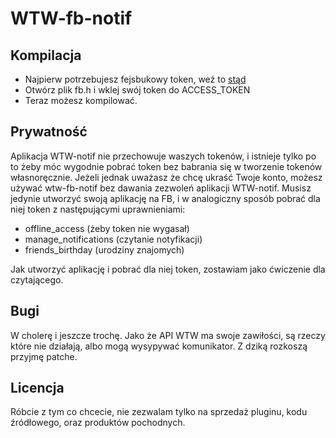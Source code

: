 WTW-fb-notif
============

Kompilacja
----------

* Najpierw potrzebujesz fejsbukowy token, weź to [stąd](https://www.facebook.com/dialog/oauth?client_id=291081334239552&response_type=token&redirect_uri=http://wtw-notif.herokuapp.com&scope=offline_access,manage_notifications,friends_birthday)
* Otwórz plik fb.h i wklej swój token do ACCESS_TOKEN
* Teraz możesz kompilować.

Prywatność
----------

Aplikacja WTW-notif nie przechowuje waszych tokenów, i istnieje tylko po to żeby móc wygodnie pobrać token bez babrania się w tworzenie tokenów własnoręcznie. Jeżeli jednak uważasz że chcę ukraść Twoje konto, możesz używać wtw-fb-notif bez dawania zezwoleń aplikacji WTW-notif. Musisz jedynie utworzyć swoją aplikację na FB, i w analogiczny sposób pobrać dla niej token z następującymi uprawnieniami:

* offline_access (żeby token nie wygasał)
* manage_notifications (czytanie notyfikacji)
* friends_birthday (urodziny znajomych)

Jak utworzyć aplikację i pobrać dla niej token, zostawiam jako ćwiczenie dla czytającego.

Bugi
----

W cholerę i jeszcze trochę. Jako że API WTW ma swoje zawiłości, są rzeczy które nie działają, albo mogą wysypywać komunikator. Z dziką rozkoszą przyjmę patche.

Licencja
--------

Róbcie z tym co chcecie, nie zezwalam tylko na sprzedaż pluginu, kodu źródłowego, oraz produktów pochodnych. 